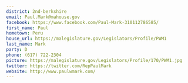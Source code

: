 ```yaml
---
district: 2nd-berkshire
email: Paul.Mark@mahouse.gov
facebook: https://www.facebook.com/Paul-Mark-310112786585/
first_name: Paul
hometown: Peru
house_url: https://malegislature.gov/Legislators/Profile/PWM1
last_name: Mark
party: D
phone: (617) 722-2304
picture: https://malegislature.gov/Legislators/Profile/170/PWM1.jpg
twitter: https://twitter.com/RepPaulMark
website: http://www.paulwmark.com/
---
```

